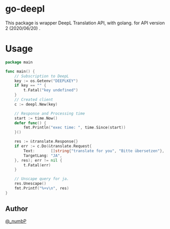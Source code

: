 # go-deepl
This package is wrapper DeepL Translation API, with golang.
for API version 2 (2020/06/20) .

# Usage
```go
package main

func main() {
    // Subscription to DeepL
	key := os.Getenv("DEEPLKEY")
	if key == "" {
		t.Fatal("key undefined")
    }
    // Created client
	c := deepl.New(key)

    // Response and Processing time
	start := time.Now()
	defer func() {
		fmt.Println("exec time: ", time.Since(start))
	}()

	res := &translate.Response{}
	if err := c.Do(&translate.Request{
		Text:       []string{"translate for you", "Bitte übersetzen"},
		TargetLang: "JA",
	}, res); err != nil {
		t.Fatal(err)
	}

    // Unscape query for ja.
	res.Unescape()
	fmt.Printf("%+v\n", res)
}
```


## Author
[@_numbP](https://twitter.com/_numbp)